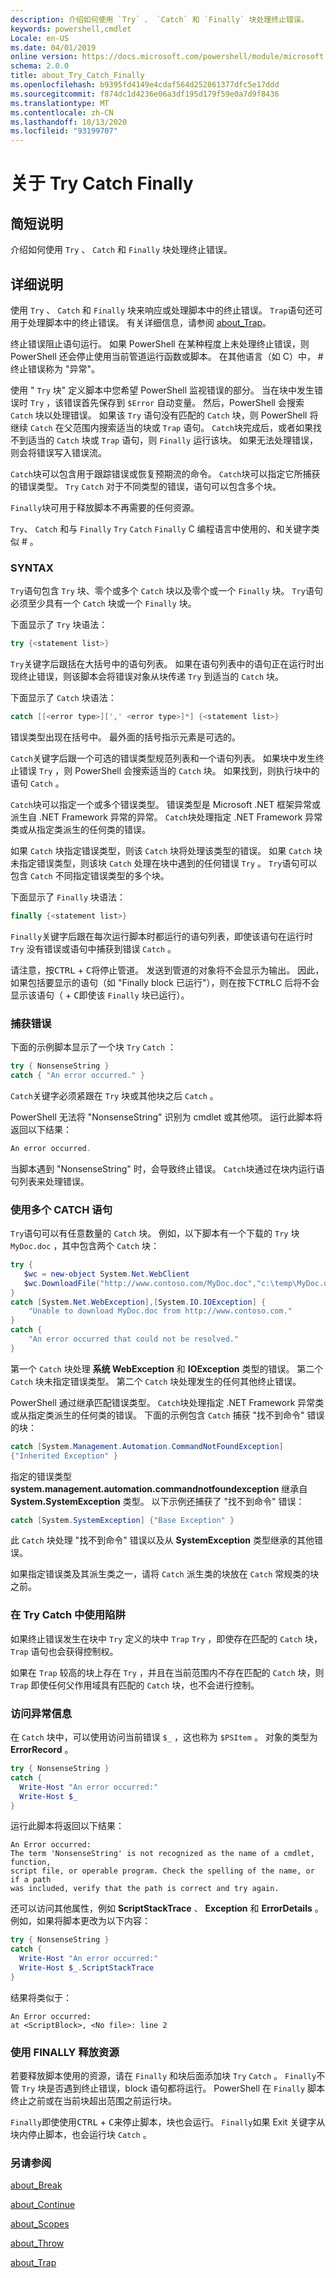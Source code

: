 ```yaml
---
description: 介绍如何使用 `Try` 、 `Catch` 和 `Finally` 块处理终止错误。
keywords: powershell,cmdlet
Locale: en-US
ms.date: 04/01/2019
online version: https://docs.microsoft.com/powershell/module/microsoft.powershell.core/about/about_try_catch_finally?view=powershell-6&WT.mc_id=ps-gethelp
schema: 2.0.0
title: about_Try_Catch_Finally
ms.openlocfilehash: b9395fd4149e4cdaf564d252861377dfc5e17ddd
ms.sourcegitcommit: f874dc1d4236e06a3df195d179f59e0a7d9f8436
ms.translationtype: MT
ms.contentlocale: zh-CN
ms.lasthandoff: 10/13/2020
ms.locfileid: "93199707"
---
```

# <a name="about-try-catch-finally"></a>关于 Try Catch Finally

## <a name="short-description"></a>简短说明
介绍如何使用 `Try` 、 `Catch` 和 `Finally` 块处理终止错误。

## <a name="long-description"></a>详细说明

使用 `Try` 、 `Catch` 和 `Finally` 块来响应或处理脚本中的终止错误。 `Trap`语句还可用于处理脚本中的终止错误。 有关详细信息，请参阅 [about_Trap](about_Trap.md)。

终止错误阻止语句运行。 如果 PowerShell 在某种程度上未处理终止错误，则 PowerShell 还会停止使用当前管道运行函数或脚本。 在其他语言（如 C）中， \# 终止错误称为 "异常"。

使用 " `Try` 块" 定义脚本中您希望 PowerShell 监视错误的部分。 当在块中发生错误时 `Try` ，该错误首先保存到 `$Error` 自动变量。 然后，PowerShell 会搜索 `Catch` 块以处理错误。 如果该 `Try` 语句没有匹配的 `Catch` 块，则 PowerShell 将继续 `Catch` 在父范围内搜索适当的块或 `Trap` 语句。 `Catch`块完成后，或者如果找不到适当的 `Catch` 块或 `Trap` 语句，则 `Finally` 运行该块。 如果无法处理错误，则会将错误写入错误流。

`Catch`块可以包含用于跟踪错误或恢复预期流的命令。 `Catch`块可以指定它所捕获的错误类型。 `Try` `Catch` 对于不同类型的错误，语句可以包含多个块。

`Finally`块可用于释放脚本不再需要的任何资源。

`Try`、 `Catch` 和与 `Finally` `Try` `Catch` `Finally` C 编程语言中使用的、和关键字类似 \# 。

### <a name="syntax"></a>SYNTAX

`Try`语句包含 `Try` 块、零个或多个 `Catch` 块以及零个或一个 `Finally` 块。 `Try`语句必须至少具有一个 `Catch` 块或一个 `Finally` 块。

下面显示了 `Try` 块语法：

```powershell
try {<statement list>}
```

`Try`关键字后跟括在大括号中的语句列表。 如果在语句列表中的语句正在运行时出现终止错误，则该脚本会将错误对象从块传递 `Try` 到适当的 `Catch` 块。

下面显示了 `Catch` 块语法：

```powershell
catch [[<error type>][',' <error type>]*] {<statement list>}
```

错误类型出现在括号中。 最外面的括号指示元素是可选的。

`Catch`关键字后跟一个可选的错误类型规范列表和一个语句列表。 如果块中发生终止错误 `Try` ，则 PowerShell 会搜索适当的 `Catch` 块。 如果找到，则执行块中的语句 `Catch` 。

`Catch`块可以指定一个或多个错误类型。 错误类型是 Microsoft .NET 框架异常或派生自 .NET Framework 异常的异常。 `Catch`块处理指定 .NET Framework 异常类或从指定类派生的任何类的错误。

如果 `Catch` 块指定错误类型，则该 `Catch` 块将处理该类型的错误。 如果 `Catch` 块未指定错误类型，则该块 `Catch` 处理在块中遇到的任何错误 `Try` 。 `Try`语句可以包含 `Catch` 不同指定错误类型的多个块。

下面显示了 `Finally` 块语法：

```powershell
finally {<statement list>}
```

`Finally`关键字后跟在每次运行脚本时都运行的语句列表，即使该语句在运行时 `Try` 没有错误或语句中捕获到错误 `Catch` 。

请注意，按<kbd>CTRL</kbd> + <kbd>C</kbd>将停止管道。 发送到管道的对象将不会显示为输出。 因此，如果包括要显示的语句（如 "Finally block 已运行"），则在按下<kbd>CTRL</kbd>C 后将不会显示该语句（ + <kbd>C</kbd>即使该 `Finally` 块已运行）。

### <a name="catching-errors"></a>捕获错误

下面的示例脚本显示了一个块 `Try` `Catch` ：

```powershell
try { NonsenseString }
catch { "An error occurred." }
```

`Catch`关键字必须紧跟在 `Try` 块或其他块之后 `Catch` 。

PowerShell 无法将 "NonsenseString" 识别为 cmdlet 或其他项。
运行此脚本将返回以下结果：

```powershell
An error occurred.
```

当脚本遇到 "NonsenseString" 时，会导致终止错误。 `Catch`块通过在块内运行语句列表来处理错误。

### <a name="using-multiple-catch-statements"></a>使用多个 CATCH 语句

`Try`语句可以有任意数量的 `Catch` 块。 例如，以下脚本有一个下载的 `Try` 块 `MyDoc.doc` ，其中包含两个 `Catch` 块：

```powershell
try {
   $wc = new-object System.Net.WebClient
   $wc.DownloadFile("http://www.contoso.com/MyDoc.doc","c:\temp\MyDoc.doc")
}
catch [System.Net.WebException],[System.IO.IOException] {
    "Unable to download MyDoc.doc from http://www.contoso.com."
}
catch {
    "An error occurred that could not be resolved."
}

```

第一个 `Catch` 块处理 **系统 WebException** 和 **IOException** 类型的错误。 第二个 `Catch` 块未指定错误类型。 第二个 `Catch` 块处理发生的任何其他终止错误。

PowerShell 通过继承匹配错误类型。 `Catch`块处理指定 .NET Framework 异常类或从指定类派生的任何类的错误。 下面的示例包含 `Catch` 捕获 "找不到命令" 错误的块：

```powershell
catch [System.Management.Automation.CommandNotFoundException]
{"Inherited Exception" }
```

指定的错误类型 **system.management.automation.commandnotfoundexception** 继承自 **System.SystemException** 类型。 以下示例还捕获了 "找不到命令" 错误：

```powershell
catch [System.SystemException] {"Base Exception" }
```

此 `Catch` 块处理 "找不到命令" 错误以及从 **SystemException** 类型继承的其他错误。

如果指定错误类及其派生类之一，请将 `Catch` 派生类的块放在 `Catch` 常规类的块之前。

### <a name="using-traps-in-a-try-catch"></a>在 Try Catch 中使用陷阱

如果终止错误发生在块中 `Try` 定义的块中 `Trap` `Try` ，即使存在匹配的 `Catch` 块， `Trap` 语句也会获得控制权。

如果在 `Trap` 较高的块上存在 `Try` ，并且在当前范围内不存在匹配的 `Catch` 块，则 `Trap` 即使任何父作用域具有匹配的 `Catch` 块，也不会进行控制。

### <a name="accessing-exception-information"></a>访问异常信息

在 `Catch` 块中，可以使用访问当前错误 `$_` ，这也称为 `$PSItem` 。 对象的类型为 **ErrorRecord** 。

```powershell
try { NonsenseString }
catch {
  Write-Host "An error occurred:"
  Write-Host $_
}
```

运行此脚本将返回以下结果：

```Output
An Error occurred:
The term 'NonsenseString' is not recognized as the name of a cmdlet, function,
script file, or operable program. Check the spelling of the name, or if a path
was included, verify that the path is correct and try again.
```

还可以访问其他属性，例如 **ScriptStackTrace** 、 **Exception** 和 **ErrorDetails** 。  例如，如果将脚本更改为以下内容：

```powershell
try { NonsenseString }
catch {
  Write-Host "An error occurred:"
  Write-Host $_.ScriptStackTrace
}
```

结果将类似于：

```
An Error occurred:
at <ScriptBlock>, <No file>: line 2
```

### <a name="freeing-resources-by-using-finally"></a>使用 FINALLY 释放资源

若要释放脚本使用的资源，请在 `Finally` 和块后面添加块 `Try` `Catch` 。 `Finally`不管 `Try` 块是否遇到终止错误，block 语句都将运行。 PowerShell 在 `Finally` 脚本终止之前或在当前块超出范围之前运行块。

`Finally`即使使用<kbd>CTRL</kbd> + <kbd>C</kbd>来停止脚本，块也会运行。 `Finally`如果 Exit 关键字从块内停止脚本，也会运行块 `Catch` 。

### <a name="see-also"></a>另请参阅

[about_Break](about_Break.md)

[about_Continue](about_Continue.md)

[about_Scopes](about_Scopes.md)

[about_Throw](about_Throw.md)

[about_Trap](about_Trap.md)
